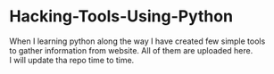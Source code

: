 # Hacking-Tools-Using-Python
When I learning python along the way I have created few simple tools<br>
to gather information from website. All of them are uploaded here.<br>
I will update tha repo time to time.
